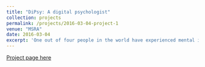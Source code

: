 ```yaml
---
title: "DiPsy: A digital psychologist"
collection: projects
permalink: /projects/2016-03-04-project-1
venue: "MSRA"
date: 2016-03-04
excerpt: 'One out of four people in the world have experienced mental illness at some point in their lives. DiPsy is a digital psychologist presented as a personalized chatbot, who can evaluate, diagnose, treat and study users mental processes through natural conversations.'
---
```


[Project page here](https://www.microsoft.com/en-us/research/project/dipsy-digital-psychologist/)



